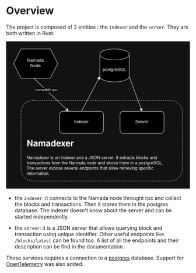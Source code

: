 # Overview

The project is composed of 2 entities : the `indexer` and the `server`. They are both written in Rust.

![Namadexer graph](./assets/namadexer.jpg)

- the `indexer`: it connects to the Namada node throught rpc and collect the blocks and transactions. Then it stores them in the postgres database. The indexer doesn't know about the server and can be started independently.

- the `server`: it is a JSON server that allows querying block and transaction using unique identifier. Other useful endpoints like `/blocks/latest` can be found too. A list of all the endpoints and their description can be find in the documentation.

Those services requires a connection to a [postgres](https://www.postgresql.org/) database. Support for [OpenTelemetry](https://opentelemetry.io/) was also added.
